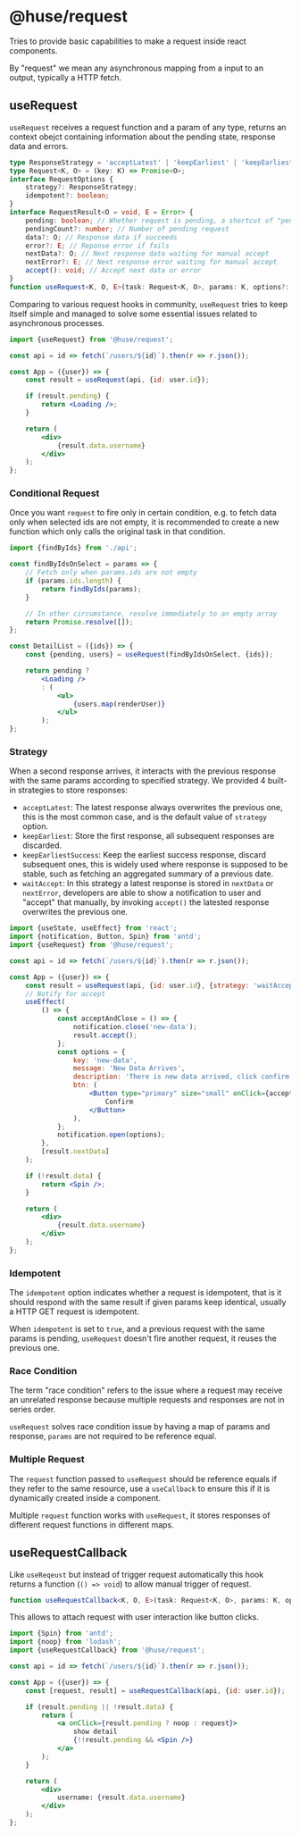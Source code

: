 # @huse/request

Tries to provide basic capabilities to make a request inside react components.

By "request" we mean any asynchronous mapping from a input to an output, typically a HTTP fetch.

## useRequest

`useRequest` receives a request function and a param of any type, returns an context obejct containing information about the pending state, response data and errors.

```typescript
type ResponseStrategy = 'acceptLatest' | 'keepEarliest' | 'keepEarliestSuccess' | 'waitAccept';
type Request<K, O> = (key: K) => Promise<O>;
interface RequestOptions {
    strategy?: ResponseStrategy;
    idempotent?: boolean;
}
interface RequestResult<O = void, E = Error> {
    pending: boolean; // Whether request is pending, a shortcut of "pendingCount > 0"
    pendingCount?: number; // Number of pending request
    data?: O; // Response data if succeeds
    error?: E; // Reponse error if fails
    nextData?: O; // Next response data waiting for manual accept
    nextError?: E; // Next response error waiting for manual accept
    accept(): void; // Accept next data or error
}
function useRequest<K, O, E>(task: Request<K, O>, params: K, options?: RequestOptions): RequestResult<O, E>;
```

Comparing to various request hooks in community, `useRequest` tries to keep itself simple and managed to solve some essential issues related to asynchronous processes.

```jsx
import {useRequest} from '@huse/request';

const api = id => fetch(`/users/${id}`).then(r => r.json());

const App = ({user}) => {
    const result = useRequest(api, {id: user.id});

    if (result.pending) {
        return <Loading />;
    }

    return (
        <div>
            {result.data.username}
        </div>
    );
};
```

### Conditional Request

Once you want `request` to fire only in certain condition, e.g. to fetch data only when selected ids are not empty, it is recommended to create a new function which only calls the original task in that condition.

```jsx
import {findByIds} from './api';

const findByIdsOnSelect = params => {
    // Fetch only when params.ids are not empty
    if (params.ids.length) {
        return findByIds(params);
    }

    // In other circumstance, resolve immediately to an empty array
    return Promise.resolve([]);
};

const DetailList = ({ids}) => {
    const {pending, users} = useRequest(findByIdsOnSelect, {ids});

    return pending ?
        <Loading />
        : (
            <ul>
                {users.map(renderUser)}
            </ul>
        );
};
```

### Strategy

When a second response arrives, it interacts with the previous response with the same params according to specified strategy.
We provided 4 built-in strategies to store responses:

- `acceptLatest`: The latest response always overwrites the previous one, this is the most common case, and is the default value of `strategy` option.
- `keepEarliest`: Store the first response, all subsequent responses are discarded.
- `keepEarliestSuccess`: Keep the earliest success response, discard subsequent ones, this is widely used where response is supposed to be stable, such as fetching an aggregated summary of a previous date.
- `waitAccept`: In this strategy a latest response is stored in `nextData` or `nextError`, developers are able to show a notification to user and "accept" that manually, by invoking `accept()` the latested response overwrites the previous one.

```jsx
import {useState, useEffect} from 'react';
import {notification, Button, Spin} from 'antd';
import {useRequest} from '@huse/request';

const api = id => fetch(`/users/${id}`).then(r => r.json());

const App = ({user}) => {
    const result = useRequest(api, {id: user.id}, {strategy: 'waitAccept'});
    // Notify for accept
    useEffect(
        () => {
            const acceptAndClose = () => {
                notification.close('new-data');
                result.accept();
            };
            const options = {
                key: 'new-data',
                message: 'New Data Arrives',
                description: 'There is new data arrived, click confirm to refresh',
                btn: (
                    <Button type="primary" size="small" onClick={acceptAndClose}>
                        Confirm
                    </Button>
                ),
            };
            notification.open(options);
        },
        [result.nextData]
    );

    if (!result.data) {
        return <Spin />;
    }

    return (
        <div>
            {result.data.username}
        </div>
    );
};
```

### Idempotent

The `idempotent` option indicates whether a request is idempotent, that is it should respond with the same result if given params keep identical, usually a HTTP GET request is idempotent.

When `idempotent` is set to `true`, and a previous request with the same params is pending, `useRequest` doesn't fire another request, it reuses the previous one.

### Race Condition

The term "race condition" refers to the issue where a request may receive an unrelated response because multiple requests and responses are not in series order.

`useRequest` solves race condition issue by having a map of params and response, `params` are not required to be reference equal.

### Multiple Request

The `request` function passed to `useRequest` should be reference equals if they refer to the same resource,
use a `useCallback` to ensure this if it is dynamically created inside a component.

Multiple `request` function works with `useRequest`, it stores responses of different request functions in different maps.

## useRequestCallback

Like `useReqeust` but instead of trigger request automatically this hook returns a function (`() => void`) to allow manual trigger of request.

```typescript
function useRequestCallback<K, O, E>(task: Request<K, O>, params: K, options?: RequestOptions): [() => void, RequestResult<O, E>]
```

This allows to attach request with user interaction like button clicks.

```jsx
import {Spin} from 'antd';
import {noop} from 'lodash';
import {useRequestCallback} from '@huse/request';

const api = id => fetch(`/users/${id}`).then(r => r.json());

const App = ({user}) => {
    const [request, result] = useRequestCallback(api, {id: user.id});

    if (result.pending || !result.data) {
        return (
            <a onClick={result.pending ? noop : request}>
                show detail
                {!!result.pending && <Spin />}
            </a>
        );
    }

    return (
        <div>
            username: {result.data.username}
        </div>
    );
};
```
